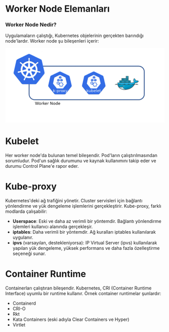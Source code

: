 # Worker Node Elemanları

### Worker Node Nedir?
Uygulamaların çalıştığı, Kubernetes objelerinin gerçekten barındığı node'lardır. Worker node şu bileşenleri içerir:


![control-plane](images/worker-node.png "control-plane")


# Kubelet
Her worker node'da bulunan temel bileşendir. Pod'ların çalıştırılmasından sorumludur. Pod'un sağlık durumunu ve kaynak kullanımını takip eder ve durumu Control Plane'e rapor eder.

# Kube-proxy
Kubernetes'deki ağ trafiğini yönetir. Cluster servisleri için bağlantı yönlendirme ve yük dengeleme işlemlerini gerçekleştirir. Kube-proxy, farklı modlarda çalışabilir:

- **Userspace**: Eski ve daha az verimli bir yöntemdir. Bağlantı yönlendirme işlemleri kullanıcı alanında gerçekleşir.
- **iptables**: Daha verimli bir yöntemdir. Ağ kuralları iptables kullanılarak uygulanır.
- **ipvs** (varsayılan, destekleniyorsa): IP Virtual Server (ipvs) kullanılarak yapılan yük dengeleme, yüksek performans ve daha fazla özelleştirme seçeneği sunar.

# Container Runtime
Containerları çalıştıran bileşendir. Kubernetes, CRI (Container Runtime Interface) uyumlu bir runtime kullanır. Örnek container runtimelar şunlardır:

  - Containerd
  - CRI-O
  - Rkt
  - Kata Containers (eski adıyla Clear Containers ve Hyper)
  - Virtlet